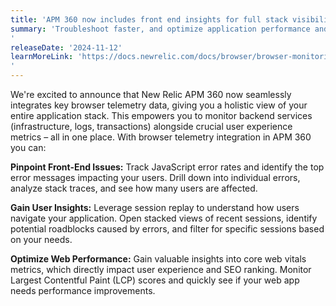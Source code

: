 ```yaml
---
title: 'APM 360 now includes front end insights for full stack visibility'
summary: 'Troubleshoot faster, and optimize application performance and user experience with a unified view of the backend and frontend
'
releaseDate: '2024-11-12'
learnMoreLink: 'https://docs.newrelic.com/docs/browser/browser-monitoring/getting-started/introduction-browser-monitoring/
'
---
```


We're excited to announce that New Relic APM 360 now seamlessly integrates key browser telemetry data, giving you a holistic view of your entire application stack. This empowers you to monitor backend services (infrastructure, logs, transactions) alongside crucial user experience metrics – all in one place. With browser telemetry integration in APM 360 you can:

**Pinpoint Front-End Issues:** Track JavaScript error rates and identify the top error messages impacting your users. Drill down into individual errors, analyze stack traces, and see how many users are affected.

**Gain User Insights:** Leverage session replay to understand how users navigate your application. Open stacked views of recent sessions, identify potential roadblocks caused by errors, and filter for specific sessions based on your needs. 

**Optimize Web Performance:** Gain valuable insights into core web vitals metrics, which directly impact user experience and SEO ranking. Monitor Largest Contentful Paint (LCP) scores and quickly see if your web app needs performance improvements.



